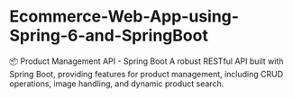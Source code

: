 # Ecommerce-Web-App-using-Spring-6-and-SpringBoot
📦 Product Management API - Spring Boot A robust RESTful API built with Spring Boot, providing features for product management, including CRUD operations, image handling, and dynamic product search. 
